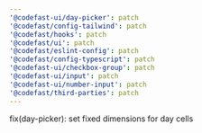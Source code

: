 ```yaml
---
'@codefast-ui/day-picker': patch
'@codefast/config-tailwind': patch
'@codefast/hooks': patch
'@codefast/ui': patch
'@codefast/eslint-config': patch
'@codefast/config-typescript': patch
'@codefast-ui/checkbox-group': patch
'@codefast-ui/input': patch
'@codefast-ui/number-input': patch
'@codefast/third-parties': patch
---
```


fix(day-picker): set fixed dimensions for day cells
